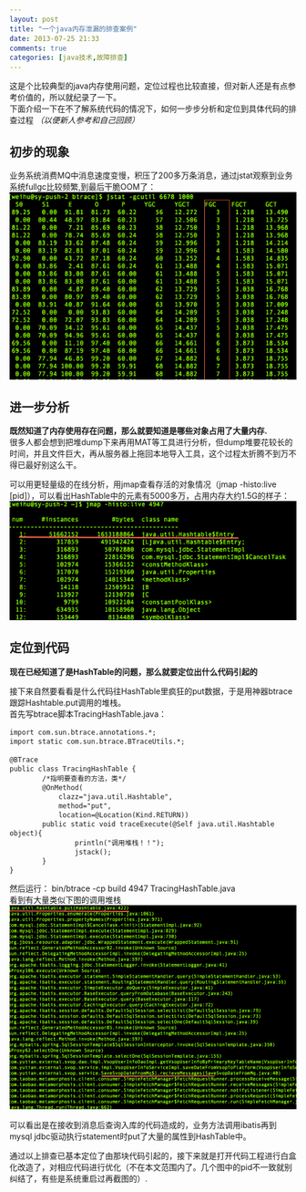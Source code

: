 ```yaml
---
layout: post
title: "一个java内存泄漏的排查案例"
date: 2013-07-25 21:33
comments: true
categories: [java技术,故障排查]
---
```



这是个比较典型的java内存使用问题，定位过程也比较直接，但对新人还是有点参考价值的，所以就纪录了一下。  
下面介绍一下在不了解系统代码的情况下，如何一步步分析和定位到具体代码的排查过程
*（以便新人参考和自己回顾）*

## 初步的现象
业务系统消费MQ中消息速度变慢，积压了200多万条消息，通过jstat观察到业务系统fullgc比较频繁,到最后干脆OOM了：  
![](/static/gc.png)


## 进一步分析
 **既然知道了内存使用存在问题，那么就要知道是哪些对象占用了大量内存.**  
很多人都会想到把堆dump下来再用MAT等工具进行分析，但dump堆要花较长的时间，并且文件巨大，再从服务器上拖回本地导入工具，这个过程太折腾不到万不得已最好别这么干。  

可以用更轻量级的在线分析，用jmap查看存活的对象情况（jmap -histo:live [pid]），可以看出HashTable中的元素有5000多万，占用内存大约1.5G的样子：  
![](/static/jmap.png)

## 定位到代码
**现在已经知道了是HashTable的问题，那么就要定位出什么代码引起的**    

接下来自然要看看是什么代码往HashTable里疯狂的put数据，于是用神器btrace跟踪Hashtable.put调用的堆栈。  
首先写btrace脚本TracingHashTable.java：

	import com.sun.btrace.annotations.*;
	import static com.sun.btrace.BTraceUtils.*;

	@BTrace
	public class TracingHashTable {
    		/*指明要查看的方法，类*/
      		@OnMethod(
        		clazz="java.util.Hashtable",
        		method="put",
        		location=@Location(Kind.RETURN))
    		public static void traceExecute(@Self java.util.Hashtable object){
            		println("调用堆栈！！");
             		jstack();
    		}
	}

然后运行：
bin/btrace -cp build 4947 TracingHashTable.java    
看到有大量类似下图的调用堆栈  
![](/static/btrace.png)

可以看出是在接收到消息后查询入库的代码造成的，业务方法调用ibatis再到mysql jdbc驱动执行statement时put了大量的属性到HashTable中。

通过以上排查已基本定位了由那块代码引起的，接下来就是打开代码工程进行白盒化改造了，对相应代码进行优化（不在本文范围内了。几个图中的pid不一致就别纠结了，有些是系统重启过再截图的）.   



